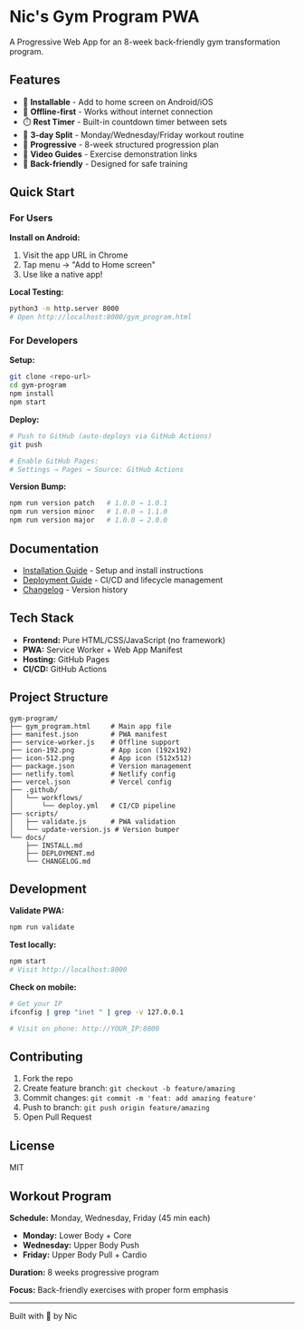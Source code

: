 # Nic's Gym Program PWA

A Progressive Web App for an 8-week back-friendly gym transformation program.

## Features

- 📱 **Installable** - Add to home screen on Android/iOS
- 🔌 **Offline-first** - Works without internet connection
- ⏱️ **Rest Timer** - Built-in countdown timer between sets
- 💪 **3-day Split** - Monday/Wednesday/Friday workout routine
- 🎯 **Progressive** - 8-week structured progression plan
- 🔗 **Video Guides** - Exercise demonstration links
- 🦴 **Back-friendly** - Designed for safe training

## Quick Start

### For Users

**Install on Android:**
1. Visit the app URL in Chrome
2. Tap menu → "Add to Home screen"
3. Use like a native app!

**Local Testing:**
```bash
python3 -m http.server 8000
# Open http://localhost:8000/gym_program.html
```

### For Developers

**Setup:**
```bash
git clone <repo-url>
cd gym-program
npm install
npm start
```

**Deploy:**
```bash
# Push to GitHub (auto-deploys via GitHub Actions)
git push

# Enable GitHub Pages:
# Settings → Pages → Source: GitHub Actions
```

**Version Bump:**
```bash
npm run version patch   # 1.0.0 → 1.0.1
npm run version minor   # 1.0.0 → 1.1.0
npm run version major   # 1.0.0 → 2.0.0
```

## Documentation

- [Installation Guide](INSTALL.md) - Setup and install instructions
- [Deployment Guide](DEPLOYMENT.md) - CI/CD and lifecycle management
- [Changelog](CHANGELOG.md) - Version history

## Tech Stack

- **Frontend:** Pure HTML/CSS/JavaScript (no framework)
- **PWA:** Service Worker + Web App Manifest
- **Hosting:** GitHub Pages
- **CI/CD:** GitHub Actions

## Project Structure

```
gym-program/
├── gym_program.html     # Main app file
├── manifest.json        # PWA manifest
├── service-worker.js    # Offline support
├── icon-192.png         # App icon (192x192)
├── icon-512.png         # App icon (512x512)
├── package.json         # Version management
├── netlify.toml         # Netlify config
├── vercel.json          # Vercel config
├── .github/
│   └── workflows/
│       └── deploy.yml   # CI/CD pipeline
├── scripts/
│   ├── validate.js      # PWA validation
│   └── update-version.js # Version bumper
└── docs/
    ├── INSTALL.md
    ├── DEPLOYMENT.md
    └── CHANGELOG.md
```

## Development

**Validate PWA:**
```bash
npm run validate
```

**Test locally:**
```bash
npm start
# Visit http://localhost:8000
```

**Check on mobile:**
```bash
# Get your IP
ifconfig | grep "inet " | grep -v 127.0.0.1

# Visit on phone: http://YOUR_IP:8000
```

## Contributing

1. Fork the repo
2. Create feature branch: `git checkout -b feature/amazing`
3. Commit changes: `git commit -m 'feat: add amazing feature'`
4. Push to branch: `git push origin feature/amazing`
5. Open Pull Request

## License

MIT

## Workout Program

**Schedule:** Monday, Wednesday, Friday (45 min each)

- **Monday:** Lower Body + Core
- **Wednesday:** Upper Body Push
- **Friday:** Upper Body Pull + Cardio

**Duration:** 8 weeks progressive program

**Focus:** Back-friendly exercises with proper form emphasis

---

Built with 💪 by Nic
